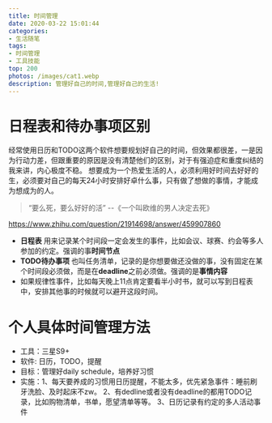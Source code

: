 ```yaml
---
title: 时间管理
date: 2020-03-22 15:01:44
categories:
- 生活随笔
tags:
- 时间管理
- 工具技能
top: 200
photos: /images/cat1.webp
description: 管理好自己的时间,管理好自己的生活!     
---
```



# 日程表和待办事项区别
经常使用日历和TODO这两个软件想要规划好自己的时间，但效果都很差，一是因为行动力差，但跟重要的原因是没有清楚他们的区别，对于有强迫症和重度纠结的我来讲，内心极度不稳。
想要成为一个热爱生活的人，必须利用好时间去好好的生，必须要对自己的每天24小时安排好卓什么事，只有做了想做的事情，才能成为想成为的人。
> “要么死，要么好好的活”   --《一个叫欧维的男人决定去死》

https://www.zhihu.com/question/21914698/answer/459907860
<!--more-->
- **日程表**
用来记录某个时间段一定会发生的事件，比如会议、球赛、约会等多人参加的约定。强调的事**时间节点**
- **TODO待办事项**
也叫任务清单，记录的是你想要做还没做的事，没有固定在某个时间段必须做，而是在**deadline**之前必须做。强调的是**事情内容**
- 如果规律性事件，比如每天晚上11点肯定要看半小时书，就可以写到日程表中，安排其他事的时候就可以避开这段时间。

# 个人具体时间管理方法
- 工具：三星S9+
- 软件: 日历，TODO，提醒
- 目标：管理好daily schedule，培养好习惯
- 实施：1、每天要养成的习惯用日历提醒，不能太多，优先紧急事件：睡前刷牙洗脸、及时起床不zw。
2、有dedline或者没有deadline的都用TODO记录，比如购物清单，书单，愿望清单等等。
3、日历记录有约定的多人活动事件